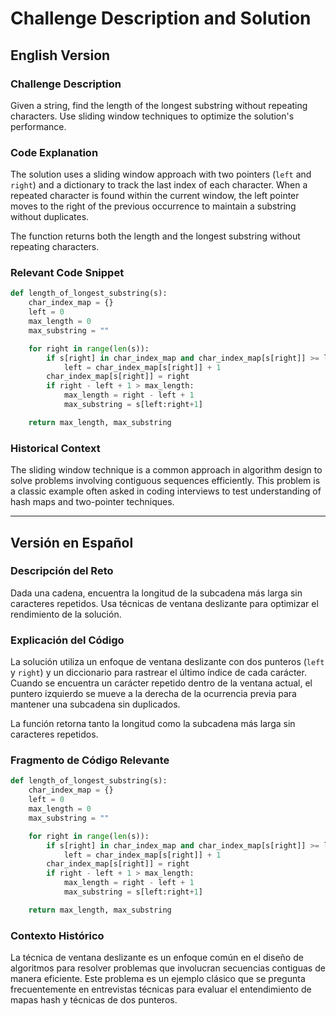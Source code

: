 # Challenge Description and Solution

## English Version

### Challenge Description
Given a string, find the length of the longest substring without repeating characters. Use sliding window techniques to optimize the solution's performance.

### Code Explanation
The solution uses a sliding window approach with two pointers (`left` and `right`) and a dictionary to track the last index of each character. When a repeated character is found within the current window, the left pointer moves to the right of the previous occurrence to maintain a substring without duplicates.

The function returns both the length and the longest substring without repeating characters.

### Relevant Code Snippet

```python
def length_of_longest_substring(s):
    char_index_map = {}
    left = 0
    max_length = 0
    max_substring = ""

    for right in range(len(s)):
        if s[right] in char_index_map and char_index_map[s[right]] >= left:
            left = char_index_map[s[right]] + 1
        char_index_map[s[right]] = right
        if right - left + 1 > max_length:
            max_length = right - left + 1
            max_substring = s[left:right+1]

    return max_length, max_substring
```

### Historical Context
The sliding window technique is a common approach in algorithm design to solve problems involving contiguous sequences efficiently. This problem is a classic example often asked in coding interviews to test understanding of hash maps and two-pointer techniques.

---

## Versión en Español

### Descripción del Reto
Dada una cadena, encuentra la longitud de la subcadena más larga sin caracteres repetidos. Usa técnicas de ventana deslizante para optimizar el rendimiento de la solución.

### Explicación del Código
La solución utiliza un enfoque de ventana deslizante con dos punteros (`left` y `right`) y un diccionario para rastrear el último índice de cada carácter. Cuando se encuentra un carácter repetido dentro de la ventana actual, el puntero izquierdo se mueve a la derecha de la ocurrencia previa para mantener una subcadena sin duplicados.

La función retorna tanto la longitud como la subcadena más larga sin caracteres repetidos.

### Fragmento de Código Relevante

```python
def length_of_longest_substring(s):
    char_index_map = {}
    left = 0
    max_length = 0
    max_substring = ""

    for right in range(len(s)):
        if s[right] in char_index_map and char_index_map[s[right]] >= left:
            left = char_index_map[s[right]] + 1
        char_index_map[s[right]] = right
        if right - left + 1 > max_length:
            max_length = right - left + 1
            max_substring = s[left:right+1]

    return max_length, max_substring
```

### Contexto Histórico
La técnica de ventana deslizante es un enfoque común en el diseño de algoritmos para resolver problemas que involucran secuencias contiguas de manera eficiente. Este problema es un ejemplo clásico que se pregunta frecuentemente en entrevistas técnicas para evaluar el entendimiento de mapas hash y técnicas de dos punteros.
